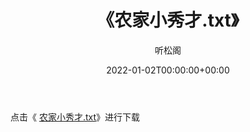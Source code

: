 ﻿---
title:  《农家小秀才.txt》
date:   2022-01-02T00:00:00+00:00
author: 听松阁
layout: post
permalink: /农家小秀才/
categories: 小说
tags: [小说]
---

点击《 [农家小秀才.txt](http://img.660000.xyz/bookstukust/book/bntxt/10/农家小秀才.txt)》进行下载